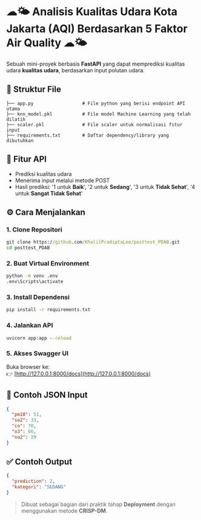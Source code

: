 # ☁︎🌤️ Analisis Kualitas Udara Kota Jakarta (AQI) Berdasarkan 5 Faktor Air Quality ☁︎🌤️

Sebuah mini-proyek berbasis **FastAPI** yang dapat memprediksi kualitas udara **kualitas udara**, berdasarkan input polutan udara.

## 📁 Struktur File

```
├── app.py                  # File python yang berisi endpoint API utama
├── knn_model.pkl           # File model Machine Learning yang telah dilatih
├── scaler.pkl              # File scaler untuk normalisasi fitur input
├── requirements.txt        # Daftar dependency/library yang dibutuhkan
```

## 🚀 Fitur API

- Prediksi kualitas udara
- Menerima input melalui metode POST
- Hasil prediksi: '1 untuk **Baik**', '2 untuk **Sedang**', '3 untuk **Tidak Sehat**', '4 untuk **Sangat Tidak Sehat**'

## ⚙️ Cara Menjalankan

### 1. Clone Repositori

```cmd
git clone https://github.com/KhalilPradiptaLee/posttest_PDAB.git
cd posttest_PDAB
```

### 2. Buat Virtual Environment

```cmd
python -m venv .env
.env\Scripts\activate
```

### 3. Install Dependensi

```cmd
pip install -r requirements.txt
```

### 4. Jalankan API

```cmd
uvicorn app:app --reload
```

### 5. Akses Swagger UI

Buka browser ke:  
👉 [http://127.0.0.1:8000/docs](http://127.0.0.1:8000/docs)

## 🧪 Contoh JSON Input

```json
{
  "pm10": 51,
  "so2": 33,
  "co": 70,
  "o3": 66,
  "no2": 29
}
```

## ✅ Contoh Output

```json
{
  "prediction": 2,
  "kategori": "SEDANG"
}
```

> Dibuat sebagai bagian dari praktik tahap **Deployment** dengan menggunakan metode **CRISP-DM**.  
